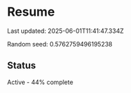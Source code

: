 # Resume

Last updated: 2025-06-01T11:41:47.334Z

Random seed: 0.5762759496195238

## Status

Active - 44% complete